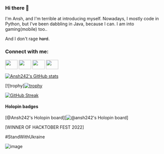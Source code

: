 ### Hi there 👋

I'm Ansh, and I'm terrible at introducing myself. Nowadays, I mostly code in Python, but I've been dabbling in Java, because I can. I am into gaming(mobile) too..

And I don't rage ~~hard~~.

<h3 align="left">Connect with me:</h3>
<p align="left">
<a href="https://twitter.com/Ansh04092817" target="blank"><img align="center" src="https://cdn.jsdelivr.net/npm/simple-icons@3.0.1/icons/twitter.svg" alt="" height="30" width="40" /></a>
<a href="your link" target="blank"><img align="center" src="https://cdn.jsdelivr.net/npm/simple-icons@3.0.1/icons/linkedin.svg" alt="" height="30" width="40" /></a>
<a href="your link" target="blank"><img align="center" src="https://cdn.jsdelivr.net/npm/simple-icons@3.0.1/icons/instagram.svg" alt="" height="30" width="40" /></a>
<a href="your link" target="blank"><img align="center" src="https://cdn.jsdelivr.net/npm/simple-icons@3.0.1/icons/youtube.svg" alt="" height="30" width="40" /></a>
</p>

[![Ansh242's GitHub stats](https://github-readme-stats.vercel.app/api?username=Ansh242)](https://github.com/anuraghazra/github-readme-stats)

[![trophy][![trophy](https://github-profile-trophy.vercel.app/?username=Ansh242&theme=onedark)](https://github.com/ryo-ma/github-profile-trophy)

[![GitHub Streak](https://github-readme-streak-stats.herokuapp.com/?user=Ansh242)](https://git.io/streak-stats)

#### Holopin badges

[@Ansh242's Holopin board][![@ansh242's Holopin board](https://holopin.me/ansh242)]

[WINNER OF HACKTOBER FEST 2022]

#StandWithUkraine

![image](https://user-images.githubusercontent.com/29489988/155850356-508945f8-0e26-4cb5-bfe7-ceacdba5676a.png)

